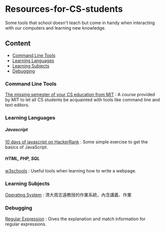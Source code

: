 # Resources-for-CS-students
Some tools that school doesn't teach but come in handy when interacting with our computers and learning new knowledge.

## Content

<ul>
  <li><a href="#Command Line Tools">Command Line Tools</a></li>
  
  <li><a href="#Learning Languages">Learning Languages</a></li>
  
  <li><a href="#Learning Subjects">Learning Subjects</a></li>
  
  <li><a href="#Debugging">Debugging</a></li>

</ul>

### Command Line Tools
[The missing semester of your CS education from MIT](https://missing.csail.mit.edu) : A course provided by MIT to let all CS students be acquainted with tools like command line and text editors.

### Learning Languages
##### Javascript

[10 days of javascript on HackerRank](https://www.hackerrank.com/domains/tutorials/10-days-of-javascript) : Some simple exercise to get the basics of JavaScript.

##### HTML, PHP, SQL

[w3schools](https://www.w3schools.com) : Useful tools when learning how to write a webpage.

### Learning Subjects

[Operating System](https://ocw.nthu.edu.tw/ocw/index.php?page=course&cid=141) : 清大周志遠教授的作業系統，內含講義、作業

### Debugging
[Regular Expression](https://regex101.com) : Gives the explanation and match information for regular expressions.
